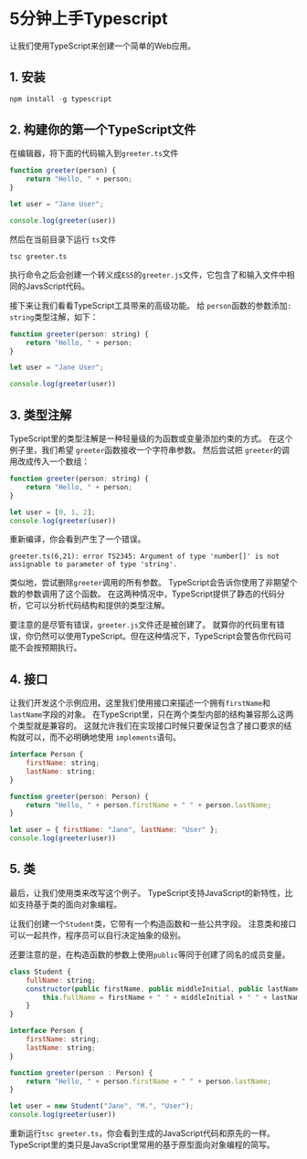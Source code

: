 # 5分钟上手Typescript

让我们使用TypeScript来创建一个简单的Web应用。

## 1. 安装

```js
npm install -g typescript
```

## 2. 构建你的第一个TypeScript文件

在编辑器，将下面的代码输入到`greeter.ts`文件

```js
function greeter(person) {
    return "Hello, " + person;
}

let user = "Jane User";

console.log(greeter(user))
```

然后在当前目录下运行 `ts`文件

```
tsc greeter.ts
```

执行命令之后会创建一个转义成`ES5`的`greeter.js`文件，它包含了和输入文件中相同的JavsScript代码。

接下来让我们看看TypeScript工具带来的高级功能。 给 `person`函数的参数添加`: string`类型注解，如下：

```js
function greeter(person: string) {
    return "Hello, " + person;
}

let user = "Jane User";

console.log(greeter(user))
```

## 3. 类型注解

TypeScript里的类型注解是一种轻量级的为函数或变量添加约束的方式。 在这个例子里，我们希望 `greeter`函数接收一个字符串参数。 然后尝试把 `greeter`的调用改成传入一个数组：

```js
function greeter(person: string) {
    return "Hello, " + person;
}

let user = [0, 1, 2];
console.log(greeter(user))
```

重新编译，你会看到产生了一个错误。

```
greeter.ts(6,21): error TS2345: Argument of type 'number[]' is not assignable to parameter of type 'string'.
```

类似地，尝试删除`greeter`调用的所有参数。 TypeScript会告诉你使用了非期望个数的参数调用了这个函数。 在这两种情况中，TypeScript提供了静态的代码分析，它可以分析代码结构和提供的类型注解。

要注意的是尽管有错误，`greeter.js`文件还是被创建了。 就算你的代码里有错误，你仍然可以使用TypeScript。但在这种情况下，TypeScript会警告你代码可能不会按预期执行。

## 4. 接口

让我们开发这个示例应用。这里我们使用接口来描述一个拥有`firstName`和`lastName`字段的对象。 在TypeScript里，只在两个类型内部的结构兼容那么这两个类型就是兼容的。 这就允许我们在实现接口时候只要保证包含了接口要求的结构就可以，而不必明确地使用 `implements`语句。

```js
interface Person {
    firstName: string;
    lastName: string;
}

function greeter(person: Person) {
    return "Hello, " + person.firstName + " " + person.lastName;
}

let user = { firstName: "Jane", lastName: "User" };
console.log(greeter(user))
```

## 5. 类

最后，让我们使用类来改写这个例子。 TypeScript支持JavaScript的新特性，比如支持基于类的面向对象编程。

让我们创建一个`Student`类，它带有一个构造函数和一些公共字段。 注意类和接口可以一起共作，程序员可以自行决定抽象的级别。

还要注意的是，在构造函数的参数上使用`public`等同于创建了同名的成员变量。

```js
class Student {
    fullName: string;
    constructor(public firstName, public middleInitial, public lastName) {
        this.fullName = firstName + " " + middleInitial + " " + lastName;
    }
}

interface Person {
    firstName: string;
    lastName: string;
}

function greeter(person : Person) {
    return "Hello, " + person.firstName + " " + person.lastName;
}

let user = new Student("Jane", "M.", "User");
console.log(greeter(user))
```

重新运行`tsc greeter.ts`，你会看到生成的JavaScript代码和原先的一样。 TypeScript里的类只是JavaScript里常用的基于原型面向对象编程的简写。